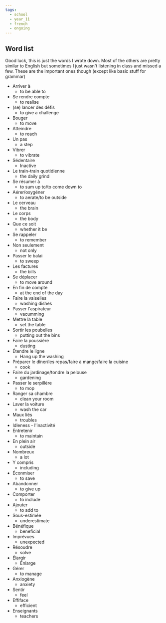 ```yaml
---
tags:
  - school
  - year_11
  - french
  - ongoing
---
```

## Word list

Good luck, this is just the words I wrote down. Most of the others are pretty similar to English but sometimes I just wasn't listening in class and missed a few. These are the important ones though (except like basic stuff for grammar)

- Arriver à
	- to be able to
- Se rendre compte
	- to realise
- (se) lancer des défis
	- to give a challenge
- Bouger
	- to move
- Atteindre
	- to reach
- Un pas
	- a step
- Vibrer
	- to vibrate
- Sédentaire
	- Inactive
- Le train-train quotidienne
	- the daily grind
- Se résumer à
	- to sum up to/to come down to
- Aérer/oxygéner
	- to aerate/to be outside
- Le cerveau
	- the brain
- Le corps
	- the body
- Que ce soit
	- whether it be
- Se rappeler
	- to remember
- Non seulement
	- not only
- Passer le balai
	- to sweep
- Les factures
	- the bills
- Se déplacer
	- to move around
- En fin de compte
	- at the end of the day
- Faire la vaiselles
	- washing dishes
- Passer l'aspirateur
	- vacumming
- Mettre la table
	- set the table
- Sortir les poubelles
	- putting out the bins
- Faire la poussière
	- dusting
- Étendre le ligne
	- Hang up the washing
- Préparer le dîner/les repas/faire à mange/faire la cuisine
	- cook
- Faire du jardinage/tondre la pelouse
	- gardening
- Passer le serpillère
	- to mop
- Ranger sa chambre
	- clean your room
- Laver la voiture
	- wash the car
- Maux liés
	- troubles
- Idleness - l'inactivité
- Entretenir
	- to maintain
- En plein air
	- outside
- Nombreux
	- a lot
- Y compris
	- including
- Éconmiser
	- to save
- Abandonner
	- to give up
- Comporter
	- to include
- Ajouter
	- to add to
- Sous-estimée 
	- underestimate
- Bénéfique
	- beneficial
- Imprévues
	- unexpected
- Résoudre
	- solve
- Élargir
	- Enlarge
- Gérer
	- to manage
- Anxiogène
	- anxiety
- Sentir
	- feel
- Effiface
	- efficient
- Enseignants
	- teachers